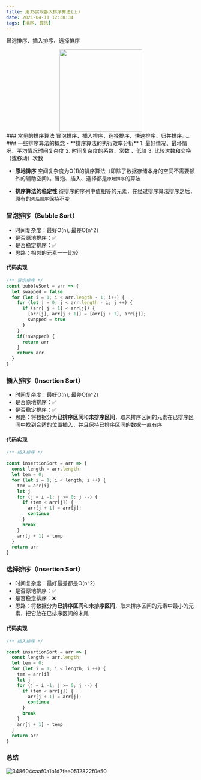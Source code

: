 ```yaml
---
title: 用JS实现各大排序算法(上)
date: 2021-04-11 12:38:34
tags: [排序, 算法]
---
```

冒泡排序、插入排序、选择排序
<div align="center"> <img src="https://cdn.jsdelivr.net/gh/oliver34/image-host@main/blog/348604caaf0a1b1d7fee0512822f0e50.5obh29r1yvs0.jpeg" style="height: 220px"/></div>
<!--less-->
### 常见的排序算法
冒泡排序、插入排序、选择排序、快速排序、归并排序。。。
### 一些排序算法的概念
- **排序算法的执行效率分析**
   1. 最好情况、最坏情况、平均情况时间复杂度
   2. 时间复杂度的系数、常数 、低阶
   3. 比较次数和交换（或移动）次数
   
- **原地排序**
   空间复杂度为O(1)的排序算法（即除了数据存储本身的空间不需要额外的辅助空间）。冒泡、插入、选择都是`原地排序`的算法 

- **排序算法的稳定性**
  待排序的序列中值相等的元素，在经过排序算法排序之后，原有的`先后顺序`保持不变

### 冒泡排序（Bubble Sort）
- 时间复杂度：最好O(n), 最差O(n^2)
- 是否原地排序：✅
- 是否稳定排序：✅
- 思路：相邻的元素一一比较

#### 代码实现
``` js
/** 冒泡排序 */
const bubbleSort = arr => {
  let swapped = false
  for (let i = 1; i < arr.length - 1; i++) {
    for (let j = 0; j < arr.length - i; j ++) {
      if (arr[ j + 1] < arr[j]) {
        [arr[j], arr[j + 1]] = [arr[j + 1], arr[j]];
        swapped = true
      }
    }
    if(!swapped) {
      return arr
    }
    return arr
  }
}
```

### 插入排序（Insertion Sort）
- 时间复杂度：最好O(n), 最差O(n^2)
- 是否原地排序：✅
- 是否稳定排序：✅
- 思路：将数据分为**已排序区间**和**未排序区间**，取未排序区间的元素在已排序区间中找到合适的位置插入，并且保持已排序区间的数据一直有序

#### 代码实现
``` js
/** 插入排序 */

const insertionSort = arr => {
  const length = arr.length;
  let tem = 0;
  for (let i = 1; i < length; i ++) {
    tem = arr[i]
    let j
    for (j = i -1; j >= 0; j --) {
      if (tem < arr[j]) {
        arr[j + 1] = arr[j];
        continue
      }
      break
    }
    arr[j + 1] = temp
  }
  return arr
}
```

### 选择排序（Insertion Sort）
- 时间复杂度：最好最差都是O(n^2)
- 是否原地排序：✅
- 是否稳定排序：❌
- 思路：将数据分为**已排序区间**和**未排序区间**，取未排序区间的元素中最小的元素，把它放在已排序区间的末尾

#### 代码实现
``` js
/** 插入排序 */

const insertionSort = arr => {
  const length = arr.length;
  let tem = 0;
  for (let i = 1; i < length; i ++) {
    tem = arr[i]
    let j
    for (j = i -1; j >= 0; j --) {
      if (tem < arr[j]) {
        arr[j + 1] = arr[j];
        continue
      }
      break
    }
    arr[j + 1] = temp
  }
  return arr
}

```
### 总结

![348604caaf0a1b1d7fee0512822f0e50](https://cdn.jsdelivr.net/gh/oliver34/image-host@main/blog/348604caaf0a1b1d7fee0512822f0e50.5obh29r1yvs0.jpeg)